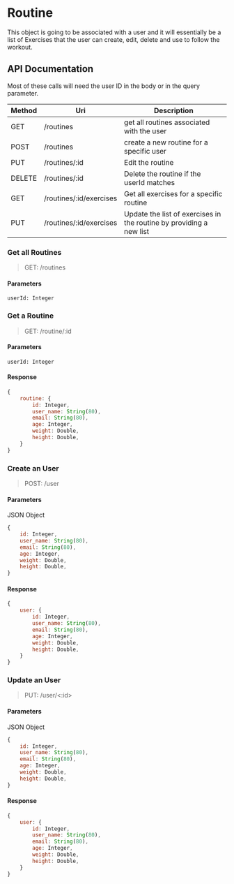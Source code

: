 # Routine

This object is going to be associated with a user and it will essentially be a list of Exercises that the user can create, edit, delete and use to follow the workout. 

## API Documentation

Most of these calls will need the user ID in the body or in the 
query parameter. 


| Method | Uri                      | Description                                                          |
|--------|--------------------------|----------------------------------------------------------------------|
| GET    | /routines                | get all routines associated with the user                            |
| POST   | /routines                | create a new routine for a specific user                             |
| PUT    | /routines/:id            | Edit the routine                                                     |
| DELETE | /routines/:id            | Delete the routine if the userId matches                             |
| GET    | /routines/:id/exercises  | Get all exercises for a specific routine                             |
| PUT    | /routines/:id/exercises  | Update the list of exercises in the routine by providing a new list  |

### Get all Routines
> GET: /routines

#### Parameters

```
userId: Integer
```


### Get a Routine
> GET: /routine/:id
#### Parameters
```
userId: Integer
```

#### Response
```javascript
{
    routine: {
        id: Integer,
        user_name: String(80),
        email: String(80),
        age: Integer,
        weight: Double,
        height: Double,
    }
}
```

### Create an User
> POST: /user
#### Parameters
JSON Object
```javascript
{
    id: Integer,
    user_name: String(80),
    email: String(80),
    age: Integer,
    weight: Double,
    height: Double,
}
```
#### Response
```javascript
{
    user: {
        id: Integer,
        user_name: String(80),
        email: String(80),
        age: Integer,
        weight: Double,
        height: Double,
    }
}
```

### Update an User
> PUT: /user/<:id>
#### Parameters
JSON Object
```javascript
{
    id: Integer,
    user_name: String(80),
    email: String(80),
    age: Integer,
    weight: Double,
    height: Double,
}
```
#### Response
```javascript
{
    user: {
        id: Integer,
        user_name: String(80),
        email: String(80),
        age: Integer,
        weight: Double,
        height: Double,
    }
}
```